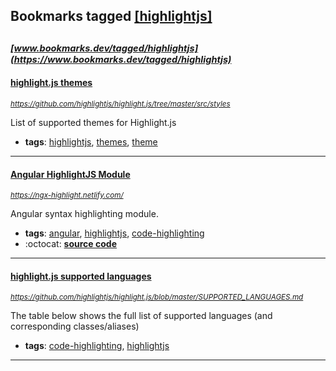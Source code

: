 ## Bookmarks tagged [[highlightjs]](https://www.bookmarks.dev/search?q=[highlightjs])

_<sup><sup>[www.bookmarks.dev/tagged/highlightjs](https://www.bookmarks.dev/tagged/highlightjs)</sup></sup>_
---
#### [highlight.js themes ](https://github.com/highlightjs/highlight.js/tree/master/src/styles)
_<sup>https://github.com/highlightjs/highlight.js/tree/master/src/styles</sup>_

List of supported themes for Highlight.js
* **tags**: [highlightjs](../tagged/highlightjs.md), [themes](../tagged/themes.md), [theme](../tagged/theme.md)
---
#### [Angular HighlightJS Module](https://ngx-highlight.netlify.com/)
_<sup>https://ngx-highlight.netlify.com/</sup>_

Angular syntax highlighting module.
* **tags**: [angular](../tagged/angular.md), [highlightjs](../tagged/highlightjs.md), [code-highlighting](../tagged/code-highlighting.md)
* :octocat: **[source code](https://github.com/MurhafSousli/ngx-highlightjs)**
---
#### [highlight.js supported languages](https://github.com/highlightjs/highlight.js/blob/master/SUPPORTED_LANGUAGES.md)
_<sup>https://github.com/highlightjs/highlight.js/blob/master/SUPPORTED_LANGUAGES.md</sup>_

The table below shows the full list of supported languages (and corresponding classes/aliases)
* **tags**: [code-highlighting](../tagged/code-highlighting.md), [highlightjs](../tagged/highlightjs.md)
---

